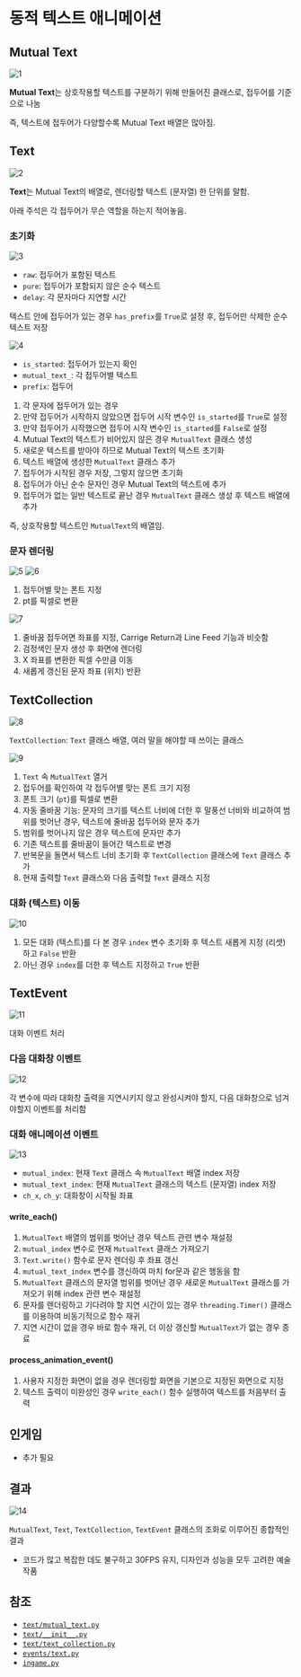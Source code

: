 # 동적 텍스트 애니메이션
## Mutual Text
![1](../images/dynamic_text_animation_1.png)

**Mutual Text**는 상호작용할 텍스트를 구분하기 위해 만들어진 클래스로,
접두어를 기준으로 나눔

즉, 텍스트에 접두어가 다양할수록 Mutual Text 배열은 많아짐.

## Text
![2](../images/dynamic_text_animation_2.png)

**Text**는 Mutual Text의 배열로, 렌더링할 텍스트 (문자열) 한 단위를 말함.

아래 주석은 각 접두어가 무슨 역할을 하는지 적어놓음.

### 초기화
![3](../images/dynamic_text_animation_3.png)

- `raw`: 접두어가 포함된 텍스트
- `pure`: 접두어가 포함되지 않은 순수 텍스트
- `delay`: 각 문자마다 지연할 시간

텍스트 안에 접두어가 있는 경우 `has_prefix`를 `True`로 설정 후,
접두어만 삭제한 순수 텍스트 저장

![4](../images/dynamic_text_animation_4.png)

- `is_started`: 접두어가 있는지 확인
- `mutual_text_`: 각 접두어별 텍스트
- `prefix`: 접두어

1. 각 문자에 접두어가 있는 경우
2. 만약 접두어가 시작하지 않았으면 접두어 시작 변수인 `is_started`를 `True`로 설정
3. 만약 접두어가 시작했으면 접두어 시작 변수인 `is_started`를 `False`로 설정
4. Mutual Text의 텍스트가 비어있지 않은 경우 `MutualText` 클래스 생성
5. 새로운 텍스트를 받아야 하므로 Mutual Text의 텍스트 초기화
6. 텍스트 배열에 생성한 `MutualText` 클래스 추가
7. 접두어가 시작된 경우 저장, 그렇지 않으면 초기화
8. 접두어가 아닌 순수 문자인 경우 Mutual Text의 텍스트에 추가
9. 접두어가 없는 일반 텍스트로 끝난 경우 `MutualText` 클래스 생성 후 텍스트 배열에 추가

즉, 상호작용할 텍스트인 `MutualText`의 배열임.

### 문자 렌더링
![5](../images/dynamic_text_animation_5.png)
![6](../images/dynamic_text_animation_6.png)

1. 접두어별 맞는 폰트 지정
2. pt를 픽셀로 변환

![7](../images/dynamic_text_animation_7.png)

1. 줄바꿈 접두어면 좌표를 지정, Carrige Return과 Line Feed 기능과 비슷함
2. 검정색인 문자 생성 후 화면에 렌더링
3. X 좌표를 변환한 픽셀 수만큼 이동
4. 새롭게 갱신된 문자 좌표 (위치) 반환

## TextCollection
![8](../images/dynamic_text_animation_8.png)

`TextCollection`: `Text` 클래스 배열, 여러 말을 해야할 때 쓰이는 클래스

![9](../images/dynamic_text_animation_9.png)

1. `Text` 속 `MutualText` 열거
2. 접두어를 확인하여 각 접두어별 맞는 폰트 크기 지정
3. 폰트 크기 (`pt`)를 픽셀로 변환
4. 자동 줄바꿈 기능: 문자의 크기를 텍스트 너비에 더한 후 말풍선 너비와 비교하여 범위를 벗어난 경우, 텍스트에 줄바꿈 접두어와 문자 추가
5. 범위를 벗어나지 않은 경우 텍스트에 문자만 추가
6. 기존 텍스트를 줄바꿈이 들어간 텍스트로 변경
7. 반복문을 돌면서 텍스트 너비 초기화 후 `TextCollection` 클래스에 `Text` 클래스 추가
8. 현재 출력할 `Text` 클래스와 다음 출력할 `Text` 클래스 지정

### 대화 (텍스트) 이동
![10](../images/dynamic_text_animation_10.png)

1. 모든 대화 (텍스트)를 다 본 경우 `index` 변수 초기화 후 텍스트 새롭게 지정 (리셋)하고 `False` 반환
2. 아닌 경우 `index`를 더한 후 텍스트 지정하고 `True` 반환

## TextEvent
![11](../images/dynamic_text_animation_11.png)

대화 이벤트 처리

### 다음 대화창 이벤트
![12](../images/dynamic_text_animation_12.png)

각 변수에 따라 대화창 출력을 지연시키지 않고 완성시켜야 할지,
다음 대화창으로 넘겨야할지 이벤트를 처리함
                                      
### 대화 애니메이션 이벤트
![13](../images/dynamic_text_animation_13.png)

- `mutual_index`: 현재 `Text` 클래스 속 `MutualText` 배열 index 저장
- `mutual_text_index`: 현재 `MutualText` 클래스의 텍스트 (문자열) index 저장
- `ch_x`, `ch_y`: 대화창이 시작될 좌표

#### write_each()
1. `MutualText` 배열의 범위를 벗어난 경우 텍스트 관련 변수 재설정
2. `mutual_index` 변수로 현재 `MutualText` 클래스 가져오기
3. `Text.write()` 함수로 문자 렌더링 후 좌표 갱신
4. `mutual_text_index` 변수를 갱신하여 마치 for문과 같은 행동을 함
5. `MutualText` 클래스의 문자열 범위를 벗어난 경우 새로운 `MutualText` 클래스를 가져오기 위해 index 관련 변수 재설정
6. 문자를 렌더링하고 기다려야 할 지연 시간이 있는 경우 `threading.Timer()` 클래스를 이용하여 비동기적으로 함수 재귀
7. 지연 시간이 없을 경우 바로 함수 재귀, 더 이상 갱신할 `MutualText`가 없는 경우 종료

#### process_animation_event()
1. 사용자 지정한 화면이 없을 경우 렌더링할 화면을 기본으로 지정된 화면으로 지정
2. 텍스트 출력이 미완성인 경우 `write_each()` 함수 실행하여 텍스트를 처음부터 출력

## 인게임
- 추가 필요

## 결과
![14](../images/dynamic_text_animation_14.gif)

`MutualText`, `Text`, `TextCollection`, `TextEvent` 클래스의 조화로 이루어진 종합적인 결과

- 코드가 많고 복잡한 데도 불구하고 30FPS 유지, 디자인과 성능을 모두 고려한 예술 작품

## 참조
- [`text/mutual_text.py`](../../components/text/mutual_text.py)
- [`text/__init__.py`](../../components/text/__init__.py)
- [`text/text_collection.py`](../../components/text/text_collection.py)
- [`events/text.py`](../../components/text.py)
- [`ingame.py`](../../screens/ingame.py)
